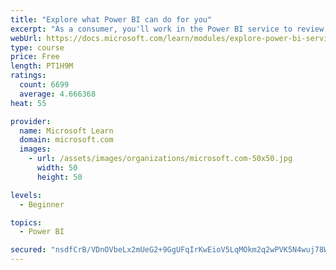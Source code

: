 ```yaml
---
title: "Explore what Power BI can do for you"
excerpt: "As a consumer, you'll work in the Power BI service to review and interact with content that has been shared with you. This module provides the foundational information that you need to work effectively in the Power BI service."
webUrl: https://docs.microsoft.com/learn/modules/explore-power-bi-service/
type: course
price: Free
length: PT1H9M
ratings:
  count: 6699
  average: 4.666368
heat: 55

provider:
  name: Microsoft Learn
  domain: microsoft.com
  images:
    - url: /assets/images/organizations/microsoft.com-50x50.jpg
      width: 50
      height: 50

levels:
  - Beginner

topics:
  - Power BI

secured: "nsdfCrB/VDnOVbeLx2mUeG2+9GgUFqIrKwEioV5LqMOkm2q2wPVK5N4wuj78W2JOzuYNeSv/iXSiCY81jAz3pYvn6PWrLUjMO5AECq8pspr8dMgNqVJcr76rQZyZP3BvkUUyEYCC5KP41VKy9ycRMzD7KWTEwdR9V8fdKypgJWMIFQXZ4WvAhSKVt0ELfrW/njkUeyjAOCqayMYjqZan4CyWtLrfQx5yR5/QMpUBSH4ejEZgy4pxVL5TepTIvpHUU3KcMrrPDY9vUjC2eGENsEU42ToHTBgotK6g95ANL1ujnZU1Tbrc25iWup8yH0nHojX6aUN+LN2sdZ6285G3DXzGbrWL29/z7sL79myA+8Ox6UNNOIz21WvGgJep3ege4AsZCglSbaFoLhrfNXJhqwLLPTRPYPEauBSmlMiX43Q=;4gZ2/lB6YMT6Jj3LdQYZ1A=="
---
```


